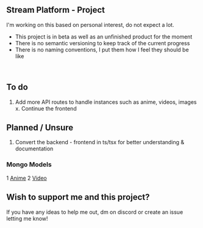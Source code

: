 ## Stream Platform - Project
I'm working on this based on personal interest, do not expect a lot.

- This project is in beta as well as an unfinished product for the moment 
- There is no semantic versioning to keep track of the current progress 
- There is no naming conventions, I put them how I feel they should be like
<br>

## To do

1. Add more API routes to handle instances such as anime, videos, images
x. Continue the frontend 

## Planned / Unsure

1. Convert the backend - frontend in ts/tsx for better understanding & documentation

### Mongo Models
1 [Anime](./backend/src/_planned/models/anime.js)
2 [Video](./backend/src/_planned/models/video.js)

## Wish to support me and this project?
If you have any ideas to help me out, dm on discord or create an issue letting me know!
